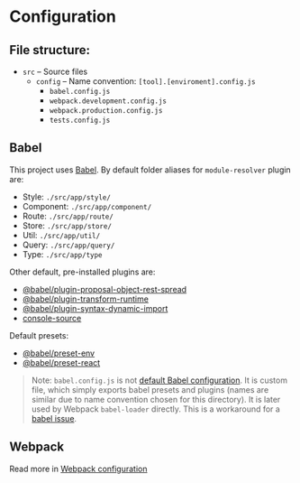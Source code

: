 # Configuration

## File structure:

-   `src` – Source files
    -   `config` – Name convention: `[tool].[enviroment].config.js`
        -   `babel.config.js`
        -   `webpack.development.config.js`
        -   `webpack.production.config.js`
        -   `tests.config.js`

## Babel

This project uses [Babel](https://babeljs.io/docs/en/). By default folder aliases for `module-resolver` plugin are:

-   Style: `./src/app/style/`
-   Component: `./src/app/component/`
-   Route: `./src/app/route/`
-   Store: `./src/app/store/`
-   Util: `./src/app/util/`
-   Query: `./src/app/query/`
-   Type: `./src/app/type`

Other default, pre-installed plugins are:

-   [@babel/plugin-proposal-object-rest-spread](https://babeljs.io/docs/en/next/babel-plugin-proposal-object-rest-spread.html)
-   [@babel/plugin-transform-runtime](https://babeljs.io/docs/en/babel-plugin-transform-runtime)
-   [@babel/plugin-syntax-dynamic-import](https://babeljs.io/docs/en/babel-plugin-syntax-dynamic-import)
-   [console-source](https://www.npmjs.com/package/babel-plugin-console-source)

Default presets:

-   [@babel/preset-env](https://babeljs.io/docs/en/babel-preset-env)
-   [@babel/preset-react](https://babeljs.io/docs/en/babel-preset-react)

> Note: `babel.config.js` is not [default Babel configuration](https://babeljs.io/docs/en/configuration). It is 
> custom file, which simply exports babel presets and plugins (names are similar due to name convention chosen for this directory). It is later used by Webpack `babel-loader` directly. This is a workaround for a [babel issue](https://github.com/babel/babel/issues/8309).

## Webpack

Read more in [Webpack configuration](/theme/04-Webpack.md)
